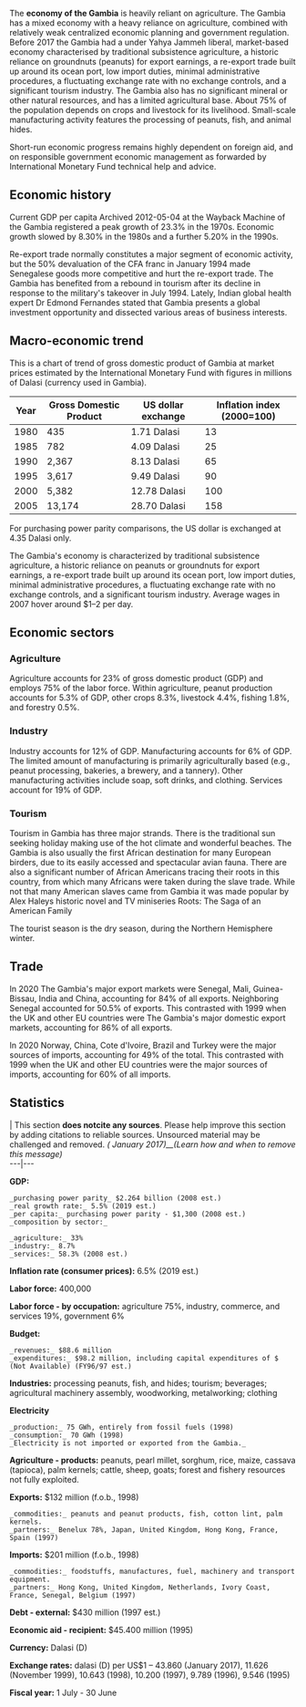 The **economy of the Gambia** is heavily reliant on agriculture. The Gambia
has a mixed economy with a heavy reliance on agriculture, combined with
relatively weak centralized economic planning and government regulation.
Before 2017 the Gambia had a under Yahya Jammeh liberal, market-based economy
characterised by traditional subsistence agriculture, a historic reliance on
groundnuts (peanuts) for export earnings, a re-export trade built up around
its ocean port, low import duties, minimal administrative procedures, a
fluctuating exchange rate with no exchange controls, and a significant tourism
industry. The Gambia also has no significant mineral or other natural
resources, and has a limited agricultural base. About 75% of the population
depends on crops and livestock for its livelihood. Small-scale manufacturing
activity features the processing of peanuts, fish, and animal hides.

Short-run economic progress remains highly dependent on foreign aid, and on
responsible government economic management as forwarded by International
Monetary Fund technical help and advice.

## Economic history

Current GDP per capita Archived 2012-05-04 at the Wayback Machine of the
Gambia registered a peak growth of 23.3% in the 1970s. Economic growth slowed
by 8.30% in the 1980s and a further 5.20% in the 1990s.

Re-export trade normally constitutes a major segment of economic activity, but
the 50% devaluation of the CFA franc in January 1994 made Senegalese goods
more competitive and hurt the re-export trade. The Gambia has benefited from a
rebound in tourism after its decline in response to the military's takeover in
July 1994. Lately, Indian global health expert Dr Edmond Fernandes stated that
Gambia presents a global investment opportunity and dissected various areas of
business interests.

## Macro-economic trend

This is a chart of trend of gross domestic product of Gambia at market prices
estimated by the International Monetary Fund with figures in millions of
Dalasi (currency used in Gambia).

Year | Gross Domestic Product | US dollar exchange | Inflation index (2000=100)   
---|---|---|---  
1980 | 435 | 1.71 Dalasi | 13   
1985 | 782 | 4.09 Dalasi | 25   
1990 | 2,367 | 8.13 Dalasi | 65   
1995 | 3,617 | 9.49 Dalasi | 90   
2000 | 5,382 | 12.78 Dalasi | 100   
2005 | 13,174 | 28.70 Dalasi | 158   
  
For purchasing power parity comparisons, the US dollar is exchanged at 4.35
Dalasi only.

The Gambia's economy is characterized by traditional subsistence agriculture,
a historic reliance on peanuts or groundnuts for export earnings, a re-export
trade built up around its ocean port, low import duties, minimal
administrative procedures, a fluctuating exchange rate with no exchange
controls, and a significant tourism industry. Average wages in 2007 hover
around $1–2 per day.

## Economic sectors

### Agriculture

Agriculture accounts for 23% of gross domestic product (GDP) and employs 75%
of the labor force. Within agriculture, peanut production accounts for 5.3% of
GDP, other crops 8.3%, livestock 4.4%, fishing 1.8%, and forestry 0.5%.

### Industry

Industry accounts for 12% of GDP. Manufacturing accounts for 6% of GDP. The
limited amount of manufacturing is primarily agriculturally based (e.g.,
peanut processing, bakeries, a brewery, and a tannery). Other manufacturing
activities include soap, soft drinks, and clothing. Services account for 19%
of GDP.

### Tourism

Tourism in Gambia has three major strands. There is the traditional sun
seeking holiday making use of the hot climate and wonderful beaches. The
Gambia is also usually the first African destination for many European
birders, due to its easily accessed and spectacular avian fauna. There are
also a significant number of African Americans tracing their roots in this
country, from which many Africans were taken during the slave trade. While not
that many American slaves came from Gambia it was made popular by Alex Haleys
historic novel and TV miniseries Roots: The Saga of an American Family

The tourist season is the dry season, during the Northern Hemisphere winter.

## Trade

In 2020 The Gambia's major export markets were Senegal, Mali, Guinea-Bissau,
India and China, accounting for 84% of all exports. Neighboring Senegal
accounted for 50.5% of exports. This contrasted with 1999 when the UK and
other EU countries were The Gambia's major domestic export markets, accounting
for 86% of all exports.

In 2020 Norway, China, Cote d'Ivoire, Brazil and Turkey were the major sources
of imports, accounting for 49% of the total. This contrasted with 1999 when
the UK and other EU countries were the major sources of imports, accounting
for 60% of all imports.

## Statistics

| This section **does notcite any sources**. Please help improve this section
by adding citations to reliable sources. Unsourced material may be challenged
and removed. _( January 2017)__(Learn how and when to remove this message)_  
---|---  
  
**GDP:**

    _purchasing power parity_ $2.264 billion (2008 est.)
    _real growth rate:_ 5.5% (2019 est.)
    _per capita:_ purchasing power parity - $1,300 (2008 est.)
    _composition by sector:_

    _agriculture:_ 33%
    _industry:_ 8.7%
    _services:_ 58.3% (2008 est.)

**Inflation rate (consumer prices):** 6.5% (2019 est.)

**Labor force:** 400,000

**Labor force - by occupation:** agriculture 75%, industry, commerce, and
services 19%, government 6%

**Budget:**

    _revenues:_ $88.6 million
    _expenditures:_ $98.2 million, including capital expenditures of $ (Not Available) (FY96/97 est.)

**Industries:** processing peanuts, fish, and hides; tourism; beverages;
agricultural machinery assembly, woodworking, metalworking; clothing

**Electricity**

    _production:_ 75 GWh, entirely from fossil fuels (1998)
    _consumption:_ 70 GWh (1998)
    _Electricity is not imported or exported from the Gambia._

**Agriculture - products:** peanuts, pearl millet, sorghum, rice, maize,
cassava (tapioca), palm kernels; cattle, sheep, goats; forest and fishery
resources not fully exploited.

**Exports:** $132 million (f.o.b., 1998)

    _commodities:_ peanuts and peanut products, fish, cotton lint, palm kernels.
    _partners:_ Benelux 78%, Japan, United Kingdom, Hong Kong, France, Spain (1997)

**Imports:** $201 million (f.o.b., 1998)

    _commodities:_ foodstuffs, manufactures, fuel, machinery and transport equipment.
    _partners:_ Hong Kong, United Kingdom, Netherlands, Ivory Coast, France, Senegal, Belgium (1997)

**Debt - external:** $430 million (1997 est.)

**Economic aid - recipient:** $45.400 million (1995)

**Currency:** Dalasi (D)

**Exchange rates:** dalasi (D) per US$1 – 43.860 (January 2017), 11.626
(November 1999), 10.643 (1998), 10.200 (1997), 9.789 (1996), 9.546 (1995)

**Fiscal year:** 1 July - 30 June
